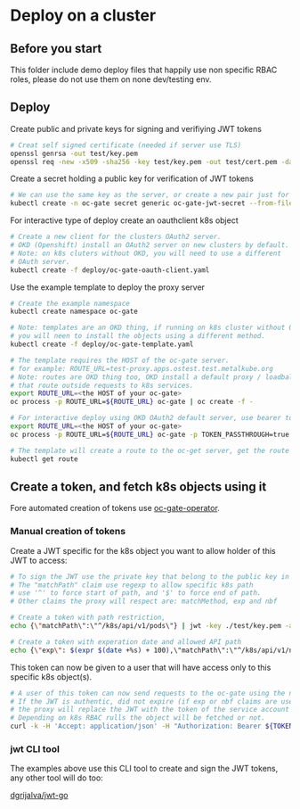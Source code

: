 
# Deploy on a cluster

## Before you start

This folder include demo deploy files that happily use non specific RBAC roles, please do not use them on none dev/testing env.

## Deploy

Create public and private keys for signing and verifiying JWT tokens

``` bash
# Creat self signed certificate (needed if server use TLS)
openssl genrsa -out test/key.pem
openssl req -new -x509 -sha256 -key test/key.pem -out test/cert.pem -days 3650
```

Create a secret holding a public key for verification of JWT tokens

``` bash
# We can use the same key as the server, or create a new pair just for JWT tokens.
kubectl create -n oc-gate secret generic oc-gate-jwt-secret --from-file=test/cert.pem --from-file=test/key.pem
```

For interactive type of deploy create an oauthclient k8s object

``` bash
# Create a new client for the clusters OAuth2 server.
# OKD (Openshift) install an OAuth2 server on new clusters by default.
# Note: on k8s cluters without OKD, you will need to use a different
# OAuth server.
kubectl create -f deploy/oc-gate-oauth-client.yaml
```

Use the example template to deploy the proxy server

``` bash
# Create the example namespace
kubectl create namespace oc-gate

# Note: templates are an OKD thing, if running on k8s cluster without OKD
# you will neen to install the objects using a different method.
kubectl create -f deploy/oc-gate-template.yaml 

# The template requires the HOST of the oc-gate server.
# for example: ROUTE_URL=test-proxy.apps.ostest.test.metalkube.org
# Note: routes are OKD thing too, OKD install a default proxy / loadbalancer
# that route outside requests to k8s services.
export ROUTE_URL=<the HOST of your oc-gate>
oc process -p ROUTE_URL=${ROUTE_URL} oc-gate | oc create -f -

# For interactive deploy using OKD OAuth2 default server, use bearer token pass through.
export ROUTE_URL=<the HOST of your oc-gate>
oc process -p ROUTE_URL=${ROUTE_URL} oc-gate -p TOKEN_PASSTHROUGH=true | oc create -f -

# The template will create a route to the oc-get server, get the route path using:
kubectl get route
```

## Create a token, and fetch k8s objects using it

Fore automated creation of tokens use [oc-gate-operator](https://github.com/yaacov/oc-gate-operator).

### Manual creation of tokens

Create a JWT specific for the k8s object you want to allow holder of this JWT to access:

``` bash
# To sign the JWT use the private key that belong to the public key in the running oc-gate
# The "matchPath" claim use regexp to allow specific k8s path
# use '^' to force start of path, and '$' to force end of path.
# Other claims the proxy will respect are: matchMethod, exp and nbf

# Create a token with path restriction,
echo {\"matchPath\":\"^/k8s/api/v1/pods\"} | jwt -key ./test/key.pem -alg RS256 -sign -

# Create a token with experation date and allowed API path
echo {\"exp\": $(expr $(date +%s) + 100),\"matchPath\":\"^/k8s/api/v1/namespaces/test\"} | jwt -key ./test/key.pem -alg RS256 -sign -
```

This token can now be given to a user that will have access only to this specific k8s object(s).

``` bash
# A user of this token can now send requests to the oc-gate using the new JWT
# If the JWT is authentic, did not expire (if exp or nbf claims are used), and match the allowed path -
# the proxy will replace the JWT with the token of the service account running the proxy,
# Depending on k8s RBAC rulls the object will be fetched or not.
curl -k -H 'Accept: application/json' -H "Authorization: Bearer ${TOKEN}" https://<route to your oc gate>/k8s/<API path of k8s object> | jq
```

### jwt CLI tool

The examples above use this CLI tool to create and sign the JWT tokens, any other tool will do too:

[dgrijalva/jwt-go](https://github.com/dgrijalva/jwt-go/tree/master/cmd/jwt)
